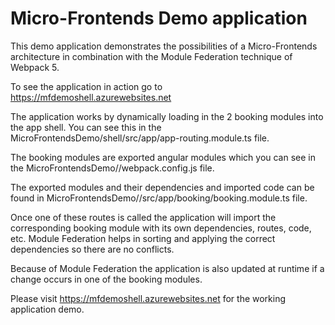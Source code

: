 # Micro-Frontends Demo application

This demo application demonstrates the possibilities of a Micro-Frontends architecture in combination with the Module Federation technique of Webpack 5.

To see the application in action go to https://mfdemoshell.azurewebsites.net

The application works by dynamically loading in the 2 booking modules into the app shell.
You can see this in the MicroFrontendsDemo/shell/src/app/app-routing.module.ts file.

The booking modules are exported angular modules which you can see in the MicroFrontendsDemo/<Name of booking app>/webpack.config.js file.

The exported modules and their dependencies and imported code can be found in MicroFrontendsDemo/<Name of booking app>/src/app/<hotel or flight>booking/<hotel or flight>booking.module.ts file.

Once one of these routes is called the application will import the corresponding booking module with its own dependencies, routes, code, etc.
Module Federation helps in sorting and applying the correct dependencies so there are no conflicts.
  
Because of Module Federation the application is also updated at runtime if a change occurs in one of the booking modules.
  
Please visit https://mfdemoshell.azurewebsites.net for the working application demo.
